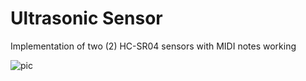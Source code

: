 # Ultrasonic Sensor

Implementation of two (2) HC-SR04 sensors with MIDI notes working

![pic](./img/HC-SR04_Multi.PNG)
